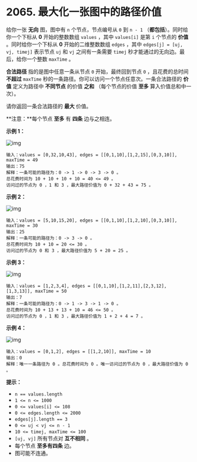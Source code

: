 # 2065. 最大化一张图中的路径价值



给你一张 **无向** 图，图中有 `n` 个节点，节点编号从 `0` 到 `n - 1` （**都包括**）。同时给你一个下标从 **0** 开始的整数数组 `values` ，其中 `values[i]` 是第 `i` 个节点的 **价值** 。同时给你一个下标从 **0** 开始的二维整数数组 `edges` ，其中 `edges[j] = [uj, vj, timej]` 表示节点 `uj` 和 `vj` 之间有一条需要 `timej` 秒才能通过的无向边。最后，给你一个整数 `maxTime` 。

**合法路径** 指的是图中任意一条从节点 `0` 开始，最终回到节点 `0` ，且花费的总时间 **不超过** `maxTime` 秒的一条路径。你可以访问一个节点任意次。一条合法路径的 **价值** 定义为路径中 **不同节点** 的价值 **之和** （每个节点的价值 **至多** 算入价值总和中一次）。

请你返回一条合法路径的 **最大** 价值。

**注意：**每个节点 **至多** 有 **四条** 边与之相连。

**示例 1：**

![img](https://assets.leetcode.com/uploads/2021/10/19/ex1drawio.png)

```
输入：values = [0,32,10,43], edges = [[0,1,10],[1,2,15],[0,3,10]], maxTime = 49
输出：75
解释：一条可能的路径为：0 -> 1 -> 0 -> 3 -> 0 。
总花费时间为 10 + 10 + 10 + 10 = 40 <= 49 。
访问过的节点为 0 ，1 和 3 ，最大路径价值为 0 + 32 + 43 = 75 。
```

**示例 2：**

![img](https://assets.leetcode.com/uploads/2021/10/19/ex2drawio.png)

```
输入：values = [5,10,15,20], edges = [[0,1,10],[1,2,10],[0,3,10]], maxTime = 30
输出：25
解释：一条可能的路径为：0 -> 3 -> 0 。
总花费时间为 10 + 10 = 20 <= 30 。
访问过的节点为 0 和 3 ，最大路径价值为 5 + 20 = 25 。
```

**示例 3：**

![img](https://assets.leetcode.com/uploads/2021/10/19/ex31drawio.png)

```
输入：values = [1,2,3,4], edges = [[0,1,10],[1,2,11],[2,3,12],[1,3,13]], maxTime = 50
输出：7
解释：一条可能的路径为：0 -> 1 -> 3 -> 1 -> 0 。
总花费时间为 10 + 13 + 13 + 10 = 46 <= 50 。
访问过的节点为 0 ，1 和 3 ，最大路径价值为 1 + 2 + 4 = 7 。
```

**示例 4：**

![img](https://assets.leetcode.com/uploads/2021/10/21/ex4drawio.png)

```
输入：values = [0,1,2], edges = [[1,2,10]], maxTime = 10
输出：0
解释：唯一一条路径为 0 。总花费时间为 0 。唯一访问过的节点为 0 ，最大路径价值为 0 。
```

**提示：**

* `n == values.length`
* `1 <= n <= 1000`
* `0 <= values[i] <= 108`
* `0 <= edges.length <= 2000`
* `edges[j].length == 3`
* `0 <= uj < vj <= n - 1`
* `10 <= timej, maxTime <= 100`
* `[uj, vj]` 所有节点对 **互不相同** 。
* 每个节点 **至多有四条** 边。
* 图可能不连通。
